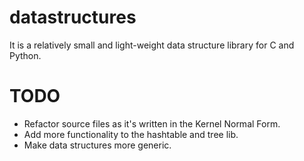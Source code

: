 # datastructures
It is a relatively small and light-weight data structure library for C and Python.

# TODO
- Refactor source files as it's written in the Kernel Normal Form.
- Add more functionality to the hashtable and tree lib.
- Make data structures more generic.
